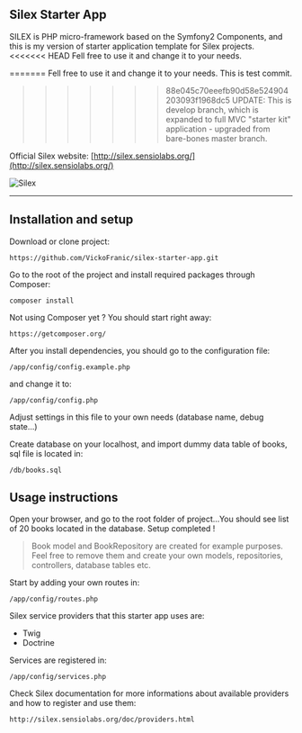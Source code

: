 ## Silex Starter App

SILEX is PHP micro-framework based on the Symfony2 Components, and this is my version of starter application template for Silex projects.
<<<<<<< HEAD
Fell free to use it and change it to your needs.

=======
Fell free to use it and change it to your needs. This is test commit.

>>>>>>> 88e045c70eeefb90d58e524904203093f1968dc5
UPDATE:
This is develop branch, which is expanded to full MVC "starter kit" application - upgraded from bare-bones master branch.


Official Silex website: [http://silex.sensiolabs.org/](http://silex.sensiolabs.org/)

![Silex](http://silex.sensiolabs.org/images/logo.png)


- - -


## Installation and setup

Download or clone project: 
```
https://github.com/VickoFranic/silex-starter-app.git
```

Go to the root of the project and install required packages through Composer:

```
composer install
```

Not using Composer yet ? You should start right away:

```
https://getcomposer.org/
```

After you install dependencies, you should go to the configuration file:

```
/app/config/config.example.php
```

and change it to:

```
/app/config/config.php
```

Adjust settings in this file to your own needs (database name, debug state...)

Create database on your localhost, and import dummy data table of books, sql file is located in:

```
/db/books.sql
```



## Usage instructions

Open your browser, and go to the root folder of project...You should see list of 20 books located in the database. Setup completed !

> Book model and BookRepository are created for example purposes. Feel free to remove them and create your own models, repositories, controllers, database tables etc.


Start by adding your own routes in:

```
/app/config/routes.php
```


Silex service providers that this starter app uses are:

- Twig
- Doctrine

Services are registered in:

```
/app/config/services.php
```

Check Silex documentation for more informations about available providers and how to register and use them:

```
http://silex.sensiolabs.org/doc/providers.html
```
